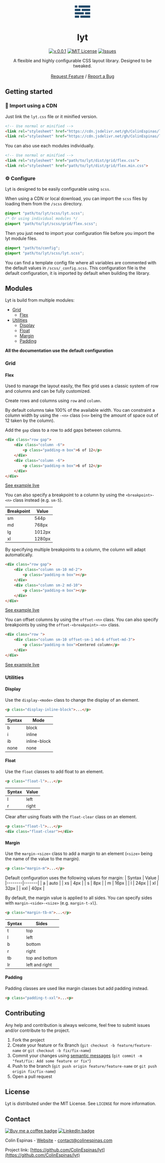 
<p align="center"><img src="./docs/assets/images/logo.png" width="50"></p>
<h1 align="center">lyt</h1>
<div align="center">

  [![v.0.0.1](https://img.shields.io/badge/lyt-0.0.1-blue.svg?style=flat-square)](https://github.com/ColinEspinas/lyt)
  [![MIT License](https://img.shields.io/github/license/Spiderpig86/Cirrus.svg?style=flat-square)](https://github.com/ColinEspinas/lyt/blob/master/LICENSE)
  [![Issues](https://img.shields.io/github/issues/ColinEspinas/lyt?style=flat-square)](https://github.com/ColinEspinas/lyt/issues)

</div>

<p align="center">
A flexible and highly configurable CSS layout library. Designed to be tweaked.
<br />
<!-- <a href=""><strong>Check out the docs »</strong></a> -->
<br>
<a href="https://github.com/ColinEspinas/lyt/issues" target="_blank">Request Feature</a>
/
<a href="https://github.com/ColinEspinas/lyt/issues" target="_blank">Report a Bug</a>
</p>

## Getting started

### 🚀 Import using a CDN

Just link the `lyt.css` file or it minified version.

```html
<!-- Use normal or minified -->
<link rel="stylesheet" href="https://cdn.jsdelivr.net/gh/ColinEspinas/lyt/dist/lyt.css">
<link rel="stylesheet" href="https://cdn.jsdelivr.net/gh/ColinEspinas/lyt/dist/lyt.min.css">
```

You can also use each modules individually.

```html
<!-- Use normal or minified -->
<link rel="stylesheet" href="path/to/lyt/dist/grid/flex.css">
<link rel="stylesheet" href="path/to/lyt/dist/grid/flex.min.css">
```

### ⚙️ Configure

Lyt is designed to be easily configurable using `scss`.

When using a CDN or local download, you can import the `scss` files by loading them from the `/scss` directory.

```scss
@import "path/to/lyt/scss/lyt.scss";
/* Or using individual modules */
@import "path/to/lyt/scss/grid/flex.scss";
```

Then you just need to import your configuration file before you import the lyt module files.

```scss
@import "path/to/config";
@import "path/to/lyt/scss/lyt.scss";
```

You can find a template config file where all variables are commented with the default values in `/scss/_config.scss`. This configuration file is the default configuration, it is imported by default when building the library.

## Modules

Lyt is build from multiple modules:

- [Grid](#grid)
  - [Flex](#flex)
- [Utilities](#utilities)
  - [Display](#display)
  - [Float](#float)
  - [Margin](#margin)
  - [Padding](#padding)

**All the documentation use the default configuration**

### Grid

#### Flex

Used to manage the layout easily, the flex grid uses a classic system of row and columns and can be fully customized.

Create rows and columns using `row` and `column`.

By default columns take 100% of the available width. You can constraint a column width by using the `-<n>` class (`<n>` being the amount of space out of 12 taken by the column).

Add the `gap` class to a row to add gaps between columns.

```html
<div class="row gap">
    <div class="column -6">
        <p class="padding-m box">6 of 12</p>
    </div>
    <div class="column -6">
        <p class="padding-m box">6 of 12</p>
    </div>
</div>
```
[See example live](https://jsfiddle.net/hpax1ksL/)

You can also specify a breakpoint to a column by using the `<breakpoint>-<n>` class instead (e.g. `sm-5`).

| Breakpoint | Value  |
|------------|--------|
| sm         | 544p   |
| md         | 768px  |
| lg         | 1012px |
| xl         | 1280px |

By specifying multiple breakpoints to a column, the column will adapt automatically.

```html
<div class="row gap">
    <div class="column sm-10 md-2">
        <p class="padding-m box"></p>
    </div>
    <div class="column sm-2 md-10">
        <p class="padding-m box"></p>
    </div>
</div>
```
[See example live](https://jsfiddle.net/ogarwz7v/)

You can offset columns by using the `offset-<n>` class. You can also specify breakpoints by using the `offset-<breakpoint>-<n>` class.

```html
<div class="row ">
	<div class="column sm-10 offset-sm-1 md-6 offset-md-3">
		<p class="padding-m box">Centered column</p>
	</div>
</div>
```
[See example live](https://jsfiddle.net/sr2c0w96/)

### Utilities

#### Display

Use the `display-<mode>` class to change the display of an element. 

```html
<p class="display-inline-block">...</p>
```

| Syntax | Mode         |
|--------|--------------|
| b      | block        |
| i      | inline       |
| ib     | inline-block |
| none   | none         |

#### Float

Use the `float` classes to add float to an element.

```html
<p class="float-l">...</p>
```

| Syntax | Value |
|--------|-------|
| l      | left  |
| r      | right |

Clear after using floats with the `float-clear` class on an element.

```html
<p class="float-l">...</p>
<div class="float-clear"></div>
```

#### Margin

Use the `margin-<size>` class to add a margin to an element (`<size>` being the name of the value to the margin).

```html
<p class="margin-m">...</p>
```

Default configuration uses the following values for margin:
| Syntax | Value |
|--------|-------|
| a      | auto  |
| xs     | 4px   |
| s      | 8px   |
| m      | 16px  |
| l      | 24px  |
| xl     | 32px  |
| xxl    | 40px  |

By default, the margin value is applied to all sides. You can specify sides with `margin-<side>-<size>` (e.g. `margin-t-xl`).

```html
<p class="margin-tb-m">...</p>
```

| Syntax | Sides          |
|--------|----------------|
| t      | top            |
| l      | left           |
| b      | bottom         |
| r      | right          |
| tb     | top and bottom |
| lr     | left and right |

#### Padding

Padding classes are used like margin classes but add padding instead.

```html
<p class="padding-t-xxl">...<p>
```

## Contributing

Any help and contribution is always welcome, feel free to submit issues and/or contribute to the project.

1. Fork the project
2. Create your feature or fix Branch (`git checkout -b feature/feature-name` or `git checkout -b fix/fix-name`)
3. Commit your changes using [semantic messages](https://www.conventionalcommits.org/) (`git commit -m "feat/fix: Add some feature or fix"`)
4. Push to the branch (`git push origin feature/feature-name` or `git push origin fix/fix-name`)
5. Open a pull request

## License

Lyt is distributed under the MIT License. See `LICENSE` for more information.

## Contact
[![Buy me a coffee badge](https://img.shields.io/badge/-Buy%20me%20a%20coffee-important?logo=buy%20me%20a%20coffee&logoColor=white&style=flat-square)](https://www.buymeacoffee.com/ColinEspinas)
[![LinkedIn badge](https://img.shields.io/badge/-LinkedIn-black.svg?logo=linkedin&colorB=555&style=flat-square)](https://www.linkedin.com/in/colin-espinas-9739b8178/l)

Colin Espinas - [Website](https://colinespinas.com) - contact@colinespinas.com

Project link: [https://github.com/ColinEspinas/lyt](https://github.com/ColinEspinas/lyt)